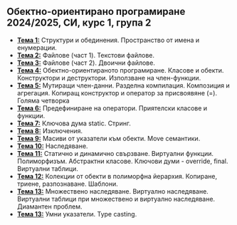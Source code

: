 ## Обектно-ориентирано програмиране 2024/2025, СИ, курс 1, група 2


- [**Тема 1:**](https://github.com/KristianIvanov24/Object-oriented-programming-SE/tree/main/sem-01) Структури и обединения. Пространство от имена и енумерации.
- [**Тема 2:**](https://github.com/KristianIvanov24/Object-oriented-programming-SE/tree/main/sem-02) Файлове (част 1). Текстови файлове.
- [**Тема 3:**](https://github.com/KristianIvanov24/Object-oriented-programming-SE/tree/main/sem-03) Файлове (част 2). Двоични файлове.
- [**Тема 4:**](https://github.com/KristianIvanov24/Object-oriented-programming-SE/tree/main/sem-04) Обектно-ориентираното програмиране. Класове и обекти. Конструктори и деструктори. Използване на член-функции.
- [**Тема 5:**](https://github.com/KristianIvanov24/Object-oriented-programming-SE/tree/main/sem-05) Мутиращи член-данни. Разделна компилация. Композиция и агрегация. Копиращ конструктор и оператор за присвоявяне (=). Голяма четворка
- [**Тема 6:**](https://github.com/KristianIvanov24/Object-oriented-programming-SE/tree/main/sem-06)  Предефиниране на оператори. Приятелски класове и функции.
- [**Тема 7:**](https://github.com/KristianIvanov24/Object-oriented-programming-SE/tree/main/sem-07)  Ключова дума static. Стринг.
- [**Тема 8:**](https://github.com/KristianIvanov24/Object-oriented-programming-SE/tree/main/sem-08) Изключения.
- [**Тема 9:**](https://github.com/KristianIvanov24/Object-oriented-programming-SE/tree/main/sem-09) Масиви от указатели към обекти. Move семантики.
- [**Тема 10:**](https://github.com/KristianIvanov24/Object-oriented-programming-SE/tree/main/sem-10) Наследяване.
- [**Тема 11:**](https://github.com/KristianIvanov24/Object-oriented-programming-SE/tree/main/sem-11) Статично и динамично свързване. Виртуални функции. Полиморфизъм. Абстрактни класове. Ключови думи - override, final. Виртуални таблици.
- [**Тема 12:**](https://github.com/KristianIvanov24/Object-oriented-programming-SE/tree/main/sem-12) Колекции от обекти в полиморфна йерархия. Копиране, триене, разпознаване. Шаблони.
- [**Тема 13:**](https://github.com/KristianIvanov24/Object-oriented-programming-SE/tree/main/sem-13) Множествено наследяване. Виртуално наследяване. Виртуални таблици при множествено и виртуално наследяване. Диамантен проблем.
- [**Тема 13:**](https://github.com/KristianIvanov24/Object-oriented-programming-SE/tree/main/sem-14) Умни указатели. Type casting.
